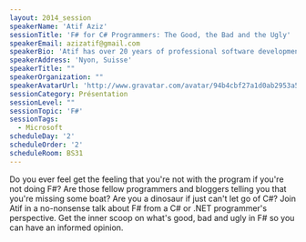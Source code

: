 ```yaml
---
layout: 2014_session
speakerName: 'Atif Aziz'
sessionTitle: 'F# for C# Programmers: The Good, the Bad and the Ugly'
speakerEmail: azizatif@gmail.com
speakerBio: 'Atif has over 20 years of professional software development experience on the Microsoft Windows platform & has been contributing open source libraries for nearly a decade.'
speakerAddress: 'Nyon, Suisse'
speakerTitle: ""
speakerOrganization: ""
speakerAvatarUrl: 'http://www.gravatar.com/avatar/94b4cbf27a1d0ab2953a548635f0ede6?size=200&default=mm'
sessionCategory: Présentation
sessionLevel: ""
sessionTopic: 'F#'
sessionTags:
  - Microsoft
scheduleDay: '2'
scheduleOrder: '2'
scheduleRoom: BS31
---
```


Do you ever feel get the feeling that you're not with the program if you're not doing F#? Are those fellow programmers and bloggers telling you that you're missing some boat? Are you a dinosaur if just can't let go of C#? Join Atif in a no-nonsense talk about F# from a C# or .NET programmer's perspective. Get the inner scoop on what's good, bad and ugly in F# so you can have an informed opinion.
